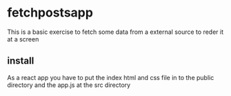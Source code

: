 # fetchpostsapp
This is a basic exercise to fetch some data from a external source to reder it at a screen
## install 
As a react app you have to put the index html and css file in to the public directory and the app.js at the src directory
